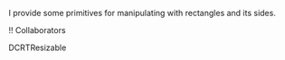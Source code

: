 I provide some primitives for manipulating with rectangles and its sides.

!! Collaborators

DCRTResizable